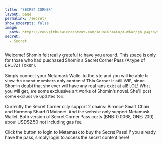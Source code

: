 ```yaml
---
title: "SECRET CORNER"
layout: page
permalink: /secret/
show_excerpts: false
image:
  path: https://raw.githubusercontent.com/TokaiShomin/Author/gh-pages/images/memberCardS.png
secret:
  - Secret
---
```

Welcome! Shomin felt really grateful to have you around.
This space is only for those who had purchased Shomin's Secret Corner Pass (A type of ERC721 Token).<br><br>
Simply connect your Metamask Wallet to the site and you will be able to view the secret members only contents! This Corner is still WIP, since Shomin doubt that she ever will have any real fans exist at all! LOL! What you will get, are some exclussive art works of Shomin's novel. She'll post some exclussive updates too.<br><br>
Currently the Secret Corner only support 2 chains: Binance Smart Chain and Harmony Shard 0 Mainnet. And the website only support Metamask Wallet. Both version of Secret Corner Pass costs (BNB: 0.0068, ONE: 200) about USD$2.50 not including gas fee.<br><br>
Click the button to login to Metamask to buy the Secret Pass! If you already have the pass, simply login to access the secret content here!<br>
<!--iframe src="https://asvoria.github.io/ShominHarmonyNFT/" title="Secret Corner" style="border: none; width: 100%;height: 560px;"></iframe-->
<!--Problem: If user set to wrong chain, and click approave, the tokens will gone to non existing contract on the wrong chain with the same contract number-->